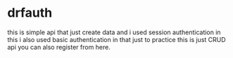 # drfauth
this is simple api that just create data and i used session authentication in this i also used basic authentication in that just to practice this is just CRUD api you can also register from here.
